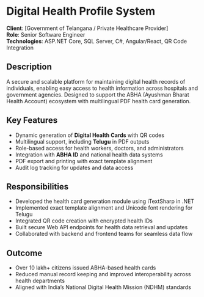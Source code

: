 # Digital Health Profile System

**Client**: [Government of Telangana / Private Healthcare Provider]  
**Role**: Senior Software Engineer  
**Technologies**: ASP.NET Core, SQL Server, C#, Angular/React, QR Code Integration

## Description
A secure and scalable platform for maintaining digital health records of individuals, enabling easy access to health information across hospitals and government agencies. Designed to support the ABHA (Ayushman Bharat Health Account) ecosystem with multilingual PDF health card generation.

## Key Features
- Dynamic generation of **Digital Health Cards** with QR codes
- Multilingual support, including **Telugu** in PDF outputs
- Role-based access for health workers, doctors, and administrators
- Integration with **ABHA ID** and national health data systems
- PDF export and printing with exact template alignment
- Audit log tracking for updates and data access

## Responsibilities
- Developed the health card generation module using iTextSharp in .NET
- Implemented exact template alignment and Unicode font rendering for Telugu
- Integrated QR code creation with encrypted health IDs
- Built secure Web API endpoints for health data retrieval and updates
- Collaborated with backend and frontend teams for seamless data flow

## Outcome
- Over 10 lakh+ citizens issued ABHA-based health cards
- Reduced manual record keeping and improved interoperability across health departments
- Aligned with India’s National Digital Health Mission (NDHM) standards
